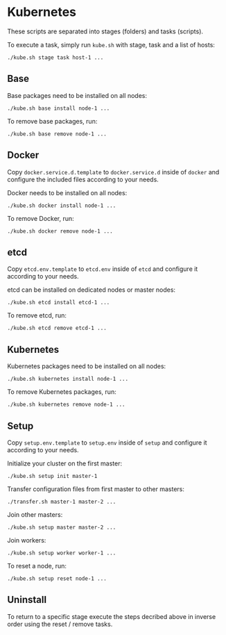 # Kubernetes

These scripts are separated into stages (folders) and tasks (scripts).

To execute a task, simply run `kube.sh` with stage, task and a list of hosts:

```
./kube.sh stage task host-1 ...
```

## Base

Base packages need to be installed on all nodes:

```
./kube.sh base install node-1 ...
```

To remove base packages, run:

```
./kube.sh base remove node-1 ...
```

## Docker

Copy `docker.service.d.template` to `docker.service.d` inside of `docker` and configure the included files according to your needs.

Docker needs to be installed on all nodes:

```
./kube.sh docker install node-1 ...
```

To remove Docker, run:

```
./kube.sh docker remove node-1 ...
```

## etcd

Copy `etcd.env.template` to `etcd.env` inside of `etcd` and configure it according to your needs.

etcd can be installed on dedicated nodes or master nodes:

```
./kube.sh etcd install etcd-1 ...
```

To remove etcd, run:

```
./kube.sh etcd remove etcd-1 ...
```

## Kubernetes

Kubernetes packages need to be installed on all nodes:

```
./kube.sh kubernetes install node-1 ...
```

To remove Kubernetes packages, run:

```
./kube.sh kubernetes remove node-1 ...
```

## Setup

Copy `setup.env.template` to `setup.env` inside of `setup` and configure it according to your needs.

Initialize your cluster on the first master:

```
./kube.sh setup init master-1
```

Transfer configuration files from first master to other masters:

```
./transfer.sh master-1 master-2 ...
```

Join other masters:

```
./kube.sh setup master master-2 ...
```

Join workers:

```
./kube.sh setup worker worker-1 ...
```

To reset a node, run:

```
./kube.sh setup reset node-1 ...
```

## Uninstall

To return to a specific stage execute the steps decribed above in inverse order using the reset / remove tasks.
